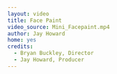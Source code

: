 ```yaml
---
layout: video
title: Face Paint
video_source: Mini_Facepaint.mp4
author: Jay Howard
home: yes
credits:
  - Bryan Buckley, Director
  - Jay Howard, Producer
---
```


